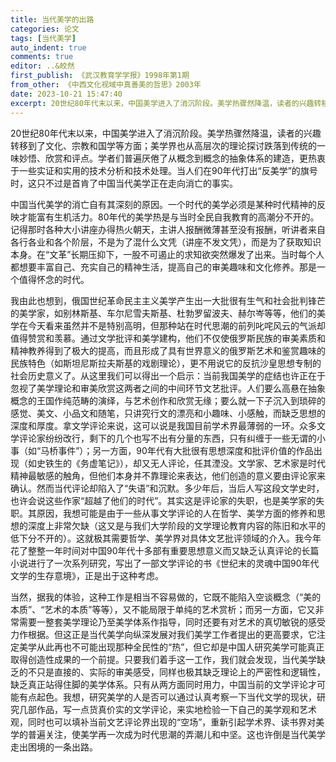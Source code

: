 ```yaml
---
title: 当代美学的出路
categories: 论文
tags: [当代美学]
auto_indent: true
comments: true
editor: ..&皎然
first_publish: 《武汉教育学学报》1998年第1期
from_other: 《中西文化视域中真善美的哲思》2003年
date: 2023-10-21 15:47:40
excerpt: 20世纪80年代末以来，中国美学进入了消沉阶段。美学热骤然降温，读者的兴趣转移到了文化、宗教和国学等方面；美学界也从高层次的理论探讨跌落到传统的一味妙悟、欣赏和评点。学者们普遍厌倦了从概念到概念的抽象体系的建造，更热衷于一些实证和实用的技术分析和技术处理。当人们在90年代打出“反美学”的旗号时，这只不过是首肯了中国当代美学正在走向消亡的事实。
---
```

20世纪80年代末以来，中国美学进入了消沉阶段。美学热骤然降温，读者的兴趣转移到了文化、宗教和国学等方面；美学界也从高层次的理论探讨跌落到传统的一味妙悟、欣赏和评点。学者们普遍厌倦了从概念到概念的抽象体系的建造，更热衷于一些实证和实用的技术分析和技术处理。当人们在90年代打出“反美学”的旗号时，这只不过是首肯了中国当代美学正在走向消亡的事实。

中国当代美学的消亡自有其深刻的原因。一个时代的美学必须是某种时代精神的反映才能富有生机活力。80年代的美学热是与当时全民自我教育的高潮分不开的。记得那时各种大小讲座办得热火朝天，主讲人报酬微薄甚至没有报酬，听讲者来自各行各业和各个阶层，不是为了混什么文凭（讲座不发文凭），而是为了获取知识本身。在“文革”长期压抑下，一股不可遏止的求知欲突然爆发了出来。当时每个人都想要丰富自己、充实自己的精神生活，提高自己的审美趣味和文化修养。那是一个值得怀念的时代。

我由此也想到，俄国世纪革命民主主义美学产生出一大批很有生气和社会批判锋芒的美学家，如别林斯基、车尔尼雪夫斯基、杜勃罗留波夫、赫尔岑等等，他们的美学在今天看来虽然并不是特别高明，但那种站在时代思潮的前列叱咤风云的气派却值得赞赏和羡慕。通过文学批评和美学建构，他们不仅使俄罗斯民族的审美素质和精神教养得到了极大的提高，而且形成了具有世界意义的俄罗斯艺术和鉴赏趣味的民族特色（如斯坦尼斯拉夫斯基的戏剧理论），更不用说它的反抗沙皇思想专制的社会历史意义了。从这里我们可以得出一个启示：当前我国美学的症结也许正在于忽视了美学理论和审美欣赏这两者之间的中间环节文艺批评。人们要么高悬在抽象概念的王国作纯范畴的演绎，与艺术创作和欣赏无缘；要么就一下子沉入到琐碎的感觉、美文、小品文和随笔，只讲究行文的漂亮和小趣味、小感触，而缺乏思想的深度和厚度。拿文学评论来说，这可以说是我国目前学术界最薄弱的一环。众多文学评论家纷纷改行，剩下的几个也写不出有分量的东西，只有纠缠于一些无谓的小事（如“马桥事件”）；另一方面，90年代有大批很有思想深度和批评价值的作品出现（如史铁生的《务虚笔记》），却又无人评论，任其湮没。文学家、艺术家是时代精神最敏感的触角，但他们本身并不靠理论来表达，他们创造的意义要由评论家来确认。然而当代评论却陷入了“失语”和沉默。多少年后，当后人写这段文学史时，也许会说这些作家“超越了他们的时代”。其实这是评论家的失职，也是美学家的失职。其原因，我想可能是由于一些从事文学评论的人在哲学、美学方面的修养和思想的深度上非常欠缺（这又是与我们大学阶段的文学理论教育内容的陈旧和水平的低下分不开的）。这就极其需要哲学、美学界对具体文艺批评领域的介入。我今年花了整整一年时间对中国90年代十多部有重要思想意义而又缺乏认真评论的长篇小说进行了一次系列研究，写出了一部文学评论的书《世纪末的灵魂中国90年代文学的生存意境》，正是出于这种考虑。

当然，据我的体验，这种工作是相当不容易做的，它既不能陷入空谈概念（“美的本质”、“艺术的本质”等等），又不能局限于单纯的艺术赏析；而另一方面，它又非常需要一整套美学理论乃至美学体系作指导，同时还要有对艺术的真切敏锐的感受力作根据。但这正是当代美学向纵深发展对我们美学工作者提出的更高要求，它注定美学从此再也不可能出现那种全民性的“热”，但它却是中国人研究美学可能真正取得创造性成果的一个前提。只要我们着手这一工作，我们就会发现，当代美学缺乏的不只是直接的、实际的审美感受，同样也极其缺乏理论上的严密性和逻辑性，缺乏真正站得住脚的美学体系。只有从两方面同时用力，中国当前的文学评论才可能有点起色。我想，研究美学的人是否可以通过认真考察一下当代文学的现状，研究几部作品，写一点货真价实的文学评论，来实地检验一下自己的美学观和艺术观，同时也可以填补当前文艺评论界出现的“空场”，重新引起学术界、读书界对美学的普遍关注，使美学再一次成为时代思潮的弄潮儿和中坚。这也许倒是当代美学走出困境的一条出路。
